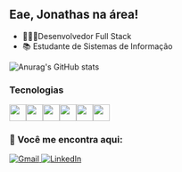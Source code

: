 
## Eae, Jonathas na área!

- 👨🏻‍💻Desenvolvedor Full Stack
- 📚 Estudante de Sistemas de Informação

![Anurag's GitHub stats](https://github-readme-stats.vercel.app/api?username=jonathas-quintao&show_icons=true&theme=transparent)



### Tecnologias
<img width="30" height="30" src="https://cdn.jsdelivr.net/gh/devicons/devicon@latest/icons/react/react-original.svg" /><img width="30" height="30" src="https://cdn.jsdelivr.net/gh/devicons/devicon@latest/icons/spring/spring-original.svg" /><img width="30" height="30" src="https://cdn.jsdelivr.net/gh/devicons/devicon@latest/icons/postgresql/postgresql-original.svg" /><img width="30" height="30" src="https://cdn.jsdelivr.net/gh/devicons/devicon@latest/icons/firebase/firebase-original.svg" /><img width="30" height="30" src="https://cdn.jsdelivr.net/gh/devicons/devicon@latest/icons/java/java-original.svg" /><img width="30" height="30" src="https://cdn.jsdelivr.net/gh/devicons/devicon@latest/icons/git/git-original.svg" />

### 💬 Você me encontra aqui:
<a href="mailto:jonathasquintaosilva2002@gmail.com">![Gmail](https://img.shields.io/badge/Gmail-D14836?style=for-the-badge&logo=gmail&logoColor=white) </a>
<a href="https://www.linkedin.com/in/jonathas-quintão">![LinkedIn](https://img.shields.io/badge/linkedin-%230077B5.svg?style=for-the-badge&logo=linkedin&logoColor=white) </a>
